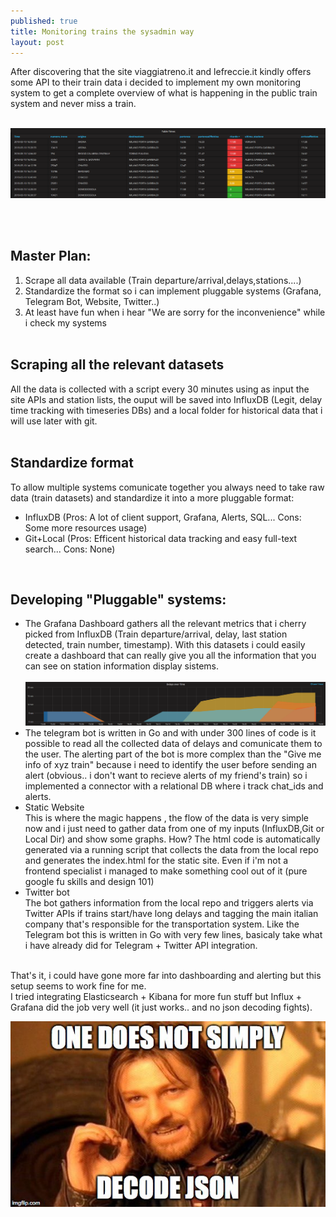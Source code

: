 ```yaml
---
published: true
title: Monitoring trains the sysadmin way
layout: post
---
```



After discovering that the site viaggiatreno.it and lefreccie.it kindly offers some API to their train data i decided to implement my own monitoring system to get a complete overview of what is happening 
in the public train system and never miss a train.<br><br>

![](https://raw.githubusercontent.com/fnzv/fnzv.github.io/master/imgs/grafana-dash.png)

<br><br> 
## Master Plan:
1) Scrape all data available (Train departure/arrival,delays,stations....)
2) Standardize the format so i can implement pluggable systems (Grafana, Telegram Bot, Website, Twitter..)
3) At least have fun when i hear "We are sorry for the inconvenience" while i check my systems
<br><br>


## Scraping all the relevant datasets<br>
All the data is collected with a script every 30 minutes using as input the site APIs and station lists, the ouput will be saved into InfluxDB (Legit, delay time tracking with timeseries DBs) 
and a local folder for historical data that i will use later with git.<br>
<br>


## Standardize format <br>
To allow multiple systems comunicate together you always need to take raw data (train datasets) and standardize it into a more pluggable format:
- InfluxDB  (Pros: A lot of client support, Grafana, Alerts, SQL...  Cons: Some more resources usage)
- Git+Local (Pros: Efficent historical data tracking and easy full-text search...  Cons: None)
<br>


## Developing "Pluggable" systems:<br>
- The Grafana Dashboard gathers all the relevant metrics that i cherry picked from InfluxDB (Train departure/arrival, delay, last station detected, train number, timestamp).
With this datasets i could easily create a dashboard that can really give you all the information that you can see on station information display sistems.
<br><br> ![](https://raw.githubusercontent.com/fnzv/fnzv.github.io/master/imgs/delays-dash.png) <br>
- The telegram bot [](https://t.me/Trenordalerts_bot) is written in Go and with under 300 lines of code is it possible to read all the collected data of delays and comunicate them to the user.
The alerting part of the bot is more complex than the "Give me info of xyz train" because i need to identify the user before sending an alert (obvious.. i don't want to recieve alerts of my friend's train) so i implemented 
a connector with a relational DB where i track chat_ids and alerts. <br>
- Static Website [](https://trenistats.it/) <br>
This is where the magic happens [](https://d3js.org/), the flow of the data is very simple now and i just need to gather data from one of my inputs (InfluxDB,Git or Local Dir) and show some graphs.
How?
The html code is automatically generated via a running script that collects the data from the local repo and generates the index.html for the static site.
Even if i'm not a frontend specialist i managed to make something cool out of it (pure google fu skills and design 101)
- Twitter bot [](https://twitter.com/trenistats) <br>
The bot gathers information from the local repo and triggers alerts via Twitter APIs if trains start/have long delays and tagging the main italian company that's responsible for the transportation system.
Like the Telegram bot this is written in Go with very few lines, basicaly take what i have already did for Telegram + Twitter API integration.
<br><br>

That's it, i could have gone more far into dashboarding and alerting but this setup seems to work fine for me. <br>
I tried integrating Elasticsearch + Kibana for more fun stuff but Influx + Grafana did the job very well (it just works.. and no json decoding fights). <br>

<p align="center">
  <img src="https://raw.githubusercontent.com/fnzv/fnzv.github.io/master/imgs/jsonmeme.jpeg?raw=true" alt="Sublime's custom image"/>
</p>

